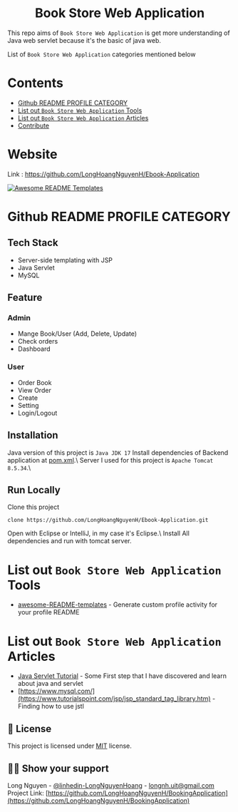 <h1 align="center">Book Store Web Application</h1>

This repo aims of `Book Store Web Application` is get more understanding of Java web servlet because it's the basic of java web.

List of `Book Store Web Application` categories mentioned below

# Contents
  - [Github README PROFILE CATEGORY](#github-readme-profile-category)
  - [List out `Book Store Web Application` Tools](#list-out-Book-Store-Web-Application-tools)
  - [List out `Book Store Web Application` Articles](#list-out-Book-Store-Web-Application-articles)
  - [Contribute](#contribute)

# Website

Link : https://github.com/LongHoangNguyenH/Ebook-Application

<a href="http://54.252.143.83:8090/EBook-App/index.jsp"><img src="https://raw.githubusercontent.com/elangosundar/awesome-README-templates/master/awesome-github-profile.png" alt="Awesome README Templates" /></a>


# Github README PROFILE CATEGORY

## Tech Stack
- Server-side templating with JSP
- Java Servlet
- MySQL
## Feature
### Admin 
- Mange Book/User (Add, Delete, Update)
- Check orders
- Dashboard
### User
- Order Book
- View Order
- Create
- Setting
- Login/Logout

## Installation
Java version of this project is `Java JDK 17` 
Install dependencies of Backend application at [pom.xml](https://github.com/LongHoangNguyenH/Ebook-Application/blob/main/Ebook-App/pom.xml).\\
Server I used for this project is `Apache Tomcat 8.5.34`.\\
## Run Locally
Clone this project 
```
clone https://github.com/LongHoangNguyenH/Ebook-Application.git
```
Open with Eclipse or IntelliJ, in my case it's Eclipse.\\
Install All dependencies and run with tomcat server.
# List out `Book Store Web Application` Tools
- [awesome-README-templates](https://github.com/elangosundar/awesome-README-templates) - Generate custom profile activity for your profile README
# List out `Book Store Web Application` Articles
- [Java Servlet Tutorial](https://github.com/RameshMF/servlet-tutorial) - Some First step that I have discovered and learn about java and servlet
- [https://www.mysql.com/](https://www.tutorialspoint.com/jsp/jsp_standard_tag_library.htm) - Finding how to use jstl 
## :pencil: License
This project is licensed under [MIT](https://opensource.org/licenses/MIT) license.
## :man_astronaut: Show your support
Long Nguyen - [@linhedin-LongNguyenHoang](https://www.linkedin.com/in/long-nguyen-hoang-1141b225b/) - longnh.uit@gmail.com
Project Link: [https://github.com/LongHoangNguyenH/BookingApplication](https://github.com/LongHoangNguyenH/BookingApplication) 


